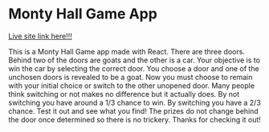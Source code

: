 # Monty Hall Game App

[Live site link here!!!](https://eloquent-clarke-721698.netlify.app/)

This is a Monty Hall Game app made with React. There are three doors. Behind two of the doors are goats and the other is a car. Your objective is to win the car by selecting the correct door. You choose a door and one of the unchosen doors is revealed to be a goat. Now you must choose to remain with your initial choice or switch to the other unopened door. Many people think switching or not makes no difference but it actually does. By not switching you have around a 1/3 chance to win. By switching you have a 2/3 chance. Test it out and see what you find! The prizes do not change behind the door once determined so there is no trickery. Thanks for checking it out!
